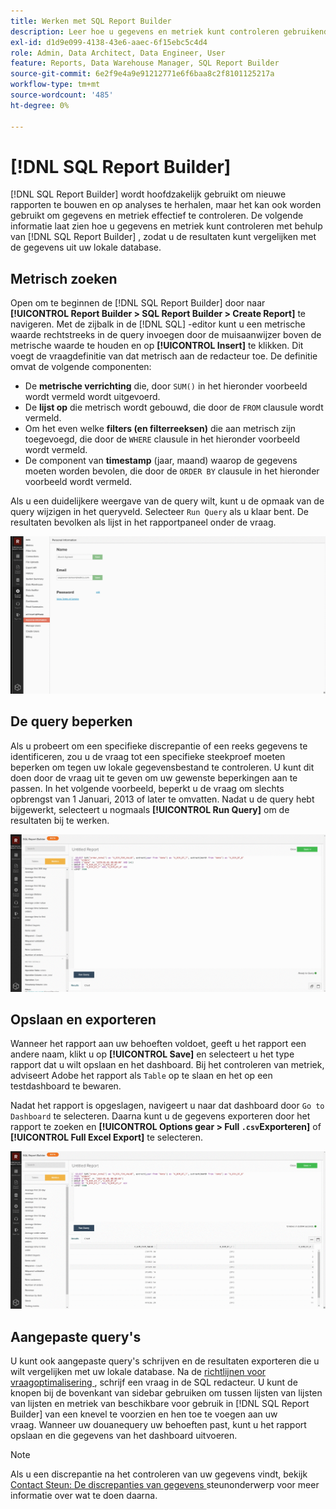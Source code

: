 ```yaml
---
title: Werken met SQL Report Builder
description: Leer hoe u gegevens en metriek kunt controleren gebruikend SQL Report Builder zodat u de resultaten met de gegevens van uw lokale gegevensbestand kunt vergelijken.
exl-id: d1d9e099-4138-43e6-aaec-6f15ebc5c4d4
role: Admin, Data Architect, Data Engineer, User
feature: Reports, Data Warehouse Manager, SQL Report Builder
source-git-commit: 6e2f9e4a9e91212771e6f6baa8c2f8101125217a
workflow-type: tm+mt
source-wordcount: '485'
ht-degree: 0%

---
```


# [!DNL SQL Report Builder]

[!DNL SQL Report Builder] wordt hoofdzakelijk gebruikt om nieuwe rapporten te bouwen en op analyses te herhalen, maar het kan ook worden gebruikt om gegevens en metriek effectief te controleren. De volgende informatie laat zien hoe u gegevens en metriek kunt controleren met behulp van [!DNL SQL Report Builder] , zodat u de resultaten kunt vergelijken met de gegevens uit uw lokale database.

## Metrisch zoeken

Open om te beginnen de [!DNL SQL Report Builder] door naar **[!UICONTROL Report Builder > SQL Report Builder > Create Report]** te navigeren. Met de zijbalk in de [!DNL SQL] -editor kunt u een metrische waarde rechtstreeks in de query invoegen door de muisaanwijzer boven de metrische waarde te houden en op **[!UICONTROL Insert]** te klikken. Dit voegt de vraagdefinitie van dat metrisch aan de redacteur toe. De definitie omvat de volgende componenten:

- De **metrische verrichting** die, door `SUM()` in het hieronder voorbeeld wordt vermeld wordt uitgevoerd.
- De **lijst op** die metrisch wordt gebouwd, die door de `FROM` clausule wordt vermeld.
- Om het even welke **filters (en filterreeksen)** die aan metrisch zijn toegevoegd, die door de `WHERE` clausule in het hieronder voorbeeld wordt vermeld.
- De component van **timestamp** (jaar, maand) waarop de gegevens moeten worden bevolen, die door de `ORDER BY` clausule in het hieronder voorbeeld wordt vermeld.

Als u een duidelijkere weergave van de query wilt, kunt u de opmaak van de query wijzigen in het queryveld. Selecteer `Run Query` als u klaar bent. De resultaten bevolken als lijst in het rapportpaneel onder de vraag.

![](../../assets/run-query-results.gif)

## De query beperken

Als u probeert om een specifieke discrepantie of een reeks gegevens te identificeren, zou u de vraag tot een specifieke steekproef moeten beperken om tegen uw lokale gegevensbestand te controleren. U kunt dit doen door de vraag uit te geven om uw gewenste beperkingen aan te passen. In het volgende voorbeeld, beperkt u de vraag om slechts opbrengst van 1 Januari, 2013 of later te omvatten. Nadat u de query hebt bijgewerkt, selecteert u nogmaals **[!UICONTROL Run Query]** om de resultaten bij te werken.

![](../../assets/restricting-query.gif)

## Opslaan en exporteren

Wanneer het rapport aan uw behoeften voldoet, geeft u het rapport een andere naam, klikt u op **[!UICONTROL Save]** en selecteert u het type rapport dat u wilt opslaan en het dashboard. Bij het controleren van metriek, adviseert Adobe het rapport als `Table` op te slaan en het op een testdashboard te bewaren.

Nadat het rapport is opgeslagen, navigeert u naar dat dashboard door `Go to Dashboard` te selecteren. Daarna kunt u de gegevens exporteren door het rapport te zoeken en **[!UICONTROL Options gear > Full `.csv`Exporteren]** of **[!UICONTROL Full Excel Export]** te selecteren.

![](../../assets/export-dboard-data.gif)

## Aangepaste query&#39;s

U kunt ook aangepaste query&#39;s schrijven en de resultaten exporteren die u wilt vergelijken met uw lokale database. Na de [ richtlijnen voor vraagoptimalisering ](../../best-practices/optimizing-your-sql-queries.md), schrijf een vraag in de SQL redacteur. U kunt de knopen bij de bovenkant van sidebar gebruiken om tussen lijsten van lijsten van lijsten en metriek van beschikbare voor gebruik in [!DNL SQL Report Builder] van een knevel te voorzien en hen toe te voegen aan uw vraag. Wanneer uw douanequery uw behoeften past, kunt u het rapport opslaan en die gegevens van het dashboard uitvoeren.

>[!NOTE]
>
>Als u een discrepantie na het controleren van uw gegevens vindt, bekijk [ Contact Steun: De discrepanties van gegevens ](https://experienceleague.adobe.com/docs/commerce-knowledge-base/kb/troubleshooting/miscellaneous/mbi-data-discrepancies.html?lang=nl-NL) steunonderwerp voor meer informatie over wat te doen daarna.
